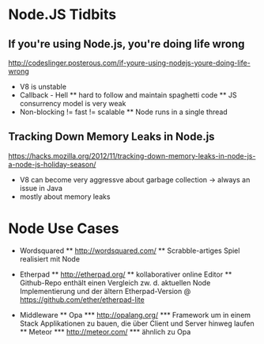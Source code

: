 # Node.JS Tidbits

## If you're using Node.js, you're doing life wrong
http://codeslinger.posterous.com/if-youre-using-nodejs-youre-doing-life-wrong
* V8 is unstable
* Callback - Hell
	** hard to follow and maintain spaghetti code
	** JS consurrency model is very weak
* Non-blocking != fast != scalable
	** Node runs in a single thread

## Tracking Down Memory Leaks in Node.js
https://hacks.mozilla.org/2012/11/tracking-down-memory-leaks-in-node-js-a-node-js-holiday-season/
* V8 can become very aggressve about garbage collection -> always an issue in Java
* mostly about memory leaks

# Node Use Cases
* Wordsquared
	** http://wordsquared.com/
	** Scrabble-artiges Spiel realisiert mit Node

* Etherpad
	** http://etherpad.org/
	** kollaborativer online Editor
	** Github-Repo enthält einen Vergleich zw. d. aktuellen Node Implementierung und der ältern Etherpad-Version @ https://github.com/ether/etherpad-lite
	
* Middleware
	** Opa
		*** http://opalang.org/
		*** Framework um in einem Stack Applikationen zu bauen, die über Client und Server hinweg laufen
	** Meteor
		*** http://meteor.com/
		*** ähnlich zu Opa